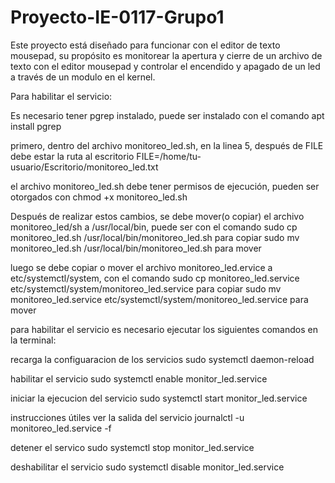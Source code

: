 # Proyecto-IE-0117-Grupo1
Este proyecto está diseñado para funcionar con el editor de texto mousepad, su propósito es monitorear la apertura y cierre de un archivo de texto con el editor mousepad  y controlar el encendido y apagado de un led a través de un modulo en el kernel.

Para habilitar el servicio:

Es necesario tener pgrep instalado, puede ser instalado con el comando apt install pgrep

primero, dentro  del archivo monitoreo_led.sh, en la linea 5, después de FILE debe estar la ruta al escritorio
FILE=/home/tu-usuario/Escritorio/monitoreo_led.txt

el archivo monitoreo_led.sh debe tener permisos de ejecución, pueden ser otorgados con 
chmod +x monitoreo_led.sh

Después de realizar estos cambios, se debe mover(o copiar) el archivo monitoreo_led/sh a /usr/local/bin, puede ser con el comando 
sudo cp monitoreo_led.sh /usr/local/bin/monitoreo_led.sh para copiar 
sudo mv monitoreo_led.sh /usr/local/bin/monitoreo_led.sh para mover

luego se debe copiar o mover el archivo monitoreo_led.ervice a etc/systemctl/system, con el comando
sudo cp monitoreo_led.service etc/systemctl/system/monitoreo_led.service para copiar 
sudo mv monitoreo_led.service etc/systemctl/system/monitoreo_led.service para mover

para habilitar el servicio es necesario ejecutar los siguientes comandos en la terminal:

recarga la configuaracion de los servicios
sudo systemctl daemon-reload

habilitar el servicio
sudo systemctl enable monitor_led.service 

iniciar la ejecucion del servicio
sudo systemctl start monitor_led.service


instrucciones útiles
ver la salida del servicio
journalctl -u monitoreo_led.service -f

detener el servico
sudo systemctl stop monitor_led.service

deshabilitar el servicio
sudo systemctl disable monitor_led.service
